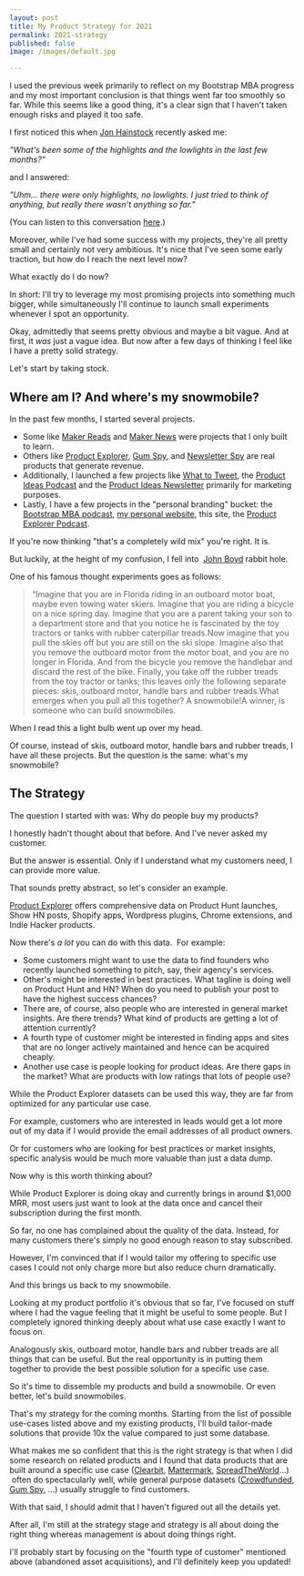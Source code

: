 ```yaml
---
layout: post
title: My Product Strategy for 2021
permalink: 2021-strategy
published: false
image: /images/default.jpg

---
```



I used the previous week primarily to reflect on my Bootstrap MBA progress and my most important conclusion is that things went far too smoothly so far. While this seems like a good thing, it's a clear sign that I haven't taken enough risks and played it too safe.

I first noticed this when [Jon Hainstock](https://twitter.com/jonhainstock) recently asked me:

*"What's been some of the highlights and the lowlights in the last few months?"*

and I answered:

*"Uhm... there were only highlights, no lowlights. I just tried to think of anything, but really there wasn't anything so far."*

(You can listen to this conversation [here](https://anchor.fm/hain/episodes/Chat-with-Jakob-Greenfeld-envs2a/a-a45nsfd).)

Moreover, while I've had some success with my projects, they're all pretty small and certainly not very ambitious. It's nice that I've seen some early traction, but how do I reach the next level now?

What exactly do I do now?

In short: I'll try to leverage my most promising projects into something much bigger, while simultaneously I'll continue to launch small experiments whenever I spot an opportunity.

Okay, admittedly that seems pretty obvious and maybe a bit vague. And at first, it *was* just a vague idea. But now after a few days of thinking I feel like I have a pretty solid strategy.

Let's start by taking stock.

## Where am I? And where's my snowmobile?

In the past few months, I started several projects.

- Some like [Maker Reads](https://makerreads.com/) and [Maker News](https://news.makerreads.com/) were projects that I only built to learn.
- Others like [Product Explorer](https://productexplorer.io/), [Gum Spy](https://gumspy.com/), and [Newsletter Spy](https://newsletterspy.io/) are real products that generate revenue.
- Additionally, I launched a few projects like [What to Tweet](https://whattotweet.com/), the [Product Ideas Podcast](https://anchor.fm/productideas) and the [Product Ideas Newsletter](https://productideas.substack.com/) primarily for marketing purposes.
- Lastly, I have a few projects in the "personal branding" bucket: the [Bootstrap MBA podcast](https://anchor.fm/jakob-greenfeld), [my personal website](https://jakobgreenfeld.com/), this site, the [Product Explorer Podcast](https://podcast.productexplorer.io/).

If you're now thinking "that's a completely wild mix" you're right. It is.

But luckily, at the height of my confusion, I fell into  [John Boyd](https://en.wikipedia.org/wiki/John_Boyd_(military_strategist)) rabbit hole.

One of his famous thought experiments goes as follows:

> “Imagine that you are in Florida riding in an outboard motor boat, maybe even towing water skiers. Imagine that you are riding a bicycle on a nice spring day. Imagine that you are a parent taking your son to a department store and that you notice he is fascinated by the toy tractors or tanks with rubber caterpillar treads.Now imagine that you pull the skies off but you are still on the ski slope. Imagine also that you remove the outboard motor from the motor boat, and you are no longer in Florida. And from the bicycle you remove the handlebar and discard the rest of the bike. Finally, you take off the rubber treads from the toy tractor or tanks; this leaves only the following separate pieces: skis, outboard motor, handle bars and rubber treads.What emerges when you pull all this together? A snowmobile!A winner, is someone who can build snowmobiles.

When I read this a light bulb went up over my head.

Of course, instead of skis, outboard motor, handle bars and rubber treads, I have all these projects. But the question is the same: what's my snowmobile?

## The Strategy

The question I started with was: Why do people buy my products?

I honestly hadn't thought about that before. And I've never asked my customer.

But the answer is essential. Only if I understand what my customers need, I can provide more value.

That sounds pretty abstract, so let's consider an example.

[Product Explorer](https://productexplorer.io/) offers comprehensive data on Product Hunt launches, Show HN posts, Shopify apps, Wordpress plugins, Chrome extensions, and Indie Hacker products.

Now there's *a lot* you can do with this data.  For example:

- Some customers might want to use the data to find founders who recently launched something to pitch, say, their agency's services.
- Other's might be interested in best practices. What tagline is doing well on Product Hunt and HN? When do you need to publish your post to have the highest success chances?
- There are, of course, also people who are interested in general market insights. Are there trends? What kind of products are getting a lot of attention currently?
- A fourth type of customer might be interested in finding apps and sites that are no longer actively maintained and hence can be acquired cheaply.
- Another use case is people looking for product ideas. Are there gaps in the market? What are products with low ratings that lots of people use?

While the Product Explorer datasets can be used this way, they are far from optimized for any particular use case.

For example, customers who are interested in leads would get a lot more out of my data if I would provide the email addresses of all product owners.

Or for customers who are looking for best practices or market insights, specific analysis would be much more valuable than just a data dump.

Now why is this worth thinking about?

While Product Explorer is doing okay and currently brings in around $1,000 MRR, most users just want to look at the data once and cancel their subscription during the first month.

So far, no one has complained about the quality of the data. Instead, for many customers there's simply no good enough reason to stay subscribed.

However, I'm convinced that if I would tailor my offering to specific use cases I could not only charge more but also reduce churn dramatically.

And this brings us back to my snowmobile.

Looking at my product portfolio it's obvious that so far, I've focused on stuff where I had the vague feeling that it might be useful to some people. But I completely ignored thinking deeply about what use case exactly I want to focus on.

Analogously skis, outboard motor, handle bars and rubber treads are all things that can be useful. But the real opportunity is in putting them together to provide the best possible solution for a specific use case.

So it's time to dissemble my products and build a snowmobile. Or even better, let's build snowmobiles.

That's my strategy for the coming months. Starting from the list of possible use-cases listed above and my existing products, I'll build tailor-made solutions that provide 10x the value compared to just some database.

What makes me so confident that this is the right strategy is that when I did some research on related products and I found that data products that are built around a specific use case ([Clearbit](https://clearbit.com/), [Mattermark](https://mattermark.com/), [SpreadTheWorld](https://spreadtheworld.net/)...)  often do spectacularly well, while general purpose datasets ([Crowdfunded](https://twitter.com/MarcoSpoerl/status/1341340362644844544), [Gum Spy](https://gumspy.com/), ...) usually struggle to find customers.

With that said, I should admit that I haven't figured out all the details yet.

After all, I'm still at the strategy stage and strategy is all about doing the right thing whereas management is about doing things right.

I'll probably start by focusing on the "fourth type of customer" mentioned above (abandoned asset acquisitions), and I'll definitely keep you updated!